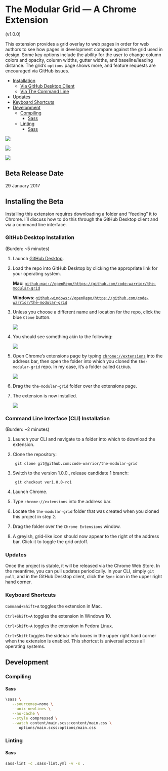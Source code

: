 # The Modular Grid — A Chrome Extension
(v1.0.0)

This extension provides a grid overlay to web pages in order for web authors to see how pages in development compare against the grid used in design. Some key options include the ability for the user to change column colors and opacity, column widths, gutter widths, and baseline/leading distance. The grid’s `options` page shows more, and feature requests are encouraged via GitHub issues.

- [Installation](#installation)
   * [Via GitHub Desktop Client](#github-desktop-installation)
   * [Via The Command Line](#command-line-installation)
- [Updates](#updates)
- [Keyboard Shortcuts](#keyboard-shortcuts)
- [Development](#development)
   * [Compiling](#development--compiling)
      * [Sass](#development--compiling__sass)
   * [Linting](#development--linting)
      * [Sass](#development--linting__sass)

![](img/screenshot--baseline-grid.png)

![](img/screenshot--modular-grid.png)

![](img/screenshot--column-grid.png)

## Beta Release Date
29 January 2017

## <a name="installation">Installing the Beta</a>
Installing this extension requires downloading a folder and “feeding” it to Chrome. I’ll discuss how to do this through the GitHub Desktop client and via a command line interface.

### <a name="github-desktop-installation">GitHub Desktop Installation</a>
(Burden: ~5 minutes)

1. Launch [GitHub Desktop](https://desktop.github.com/).

2. Load the repo into GitHub Desktop by clicking the appropriate link for your operating system.

   **Mac**: [`github-mac://openRepo/https://github.com/code-warrior/the-modular-grid`](github-mac://openRepo/https://github.com/code-warrior/the-modular-grid)

   **Windows**: [`github-windows://openRepo/https://github.com/code-warrior/the-modular-grid`](github-windows://openRepo/https://github.com/code-warrior/the-modular-grid)

3. Unless you choose a different name and location for the repo, click the blue `Clone` button.

      ![](img/saving-repo.png)

4. You should see something akin to the following:

      ![](img/extension-loaded-into-github-desktop.png)

5. Open Chrome’s extensions page by typing [`chrome://extensions`](chrome://extensions) into the address bar, then open the folder into which you cloned the `the-modular-grid` repo. In my case, it’s a folder called `GitHub`.

      ![](img/folder-and-browser.png)

6. Drag the `the-modular-grid` folder over the extensions page.
7. The extension is now installed.

      ![](img/extension-installed.png)

### <a name="command-line-installation">Command Line Interface (CLI) Installation</a>
(Burden: ~2 minutes)

1. Launch your CLI and navigate to a folder into which to download the extension.
2. Clone the repository:

        git clone git@github.com:code-warrior/the-modular-grid

3. Switch to the version 1.0.0., release candidate 1 branch:

        git checkout ver1.0.0-rc1

4. Launch Chrome.
5. Type `chrome://extensions` into the address bar.
6. Locate the `the-modular-grid` folder that was created when you cloned this project in step `2`.
7. Drag the folder over the `Chrome Extensions` window.
8. A greyish, grid-like icon should now appear to the right of the address bar. Click it to toggle the grid on/off.

### <a name="updates">Updates</a>
Once the project is stable, it will be released via the Chrome Web Store. In the meantime, you can pull updates periodically. In your CLI, simply `git pull`, and in the GitHub Desktop client, click the `Sync` icon in the upper right hand corner.

### <a name="keyboard-shortcuts">Keyboard Shortcuts</a>
`Command+Shift+A` toggles the extension in Mac.

`Ctrl+Shift+A` toggles the extension in Windows 10.

`Ctrl+Shift+A` toggles the extension in Fedora Linux.

`Ctrl+Shift` toggles the sidebar info boxes in the upper right hand corner when the extension is enabled. This shortcut is universal across all operating systems.

## <a name="development">Development</a>

### <a name="development--compiling">Compiling</a>

#### <a name="development--compiling__sass">Sass</a>
````bash
\sass \
   --sourcemap=none \
   --unix-newlines \
   --no-cache \
   --style compressed \
   --watch content/main.scss:content/main.css \
      options/main.scss:options/main.css
````

### <a name="development--linting">Linting</a>

#### <a name="development--linting__sass">Sass</a>
````bash
sass-lint -c .sass-lint.yml -v -s .
````
